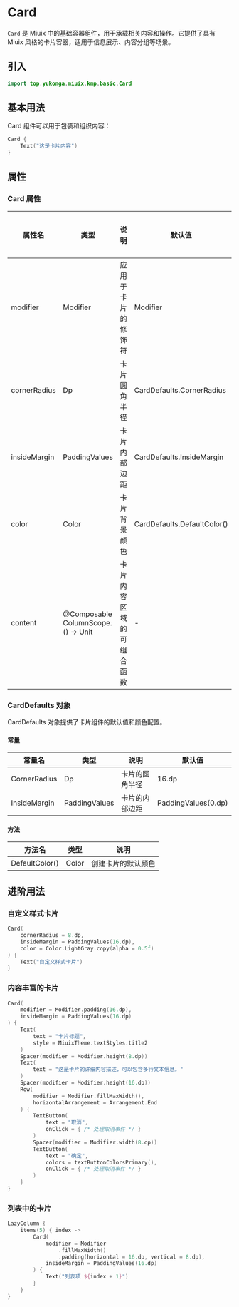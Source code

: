 # Card

`Card` 是 Miuix 中的基础容器组件，用于承载相关内容和操作。它提供了具有 Miuix 风格的卡片容器，适用于信息展示、内容分组等场景。

## 引入

```kotlin
import top.yukonga.miuix.kmp.basic.Card
```

## 基本用法

Card 组件可以用于包装和组织内容：

```kotlin
Card {
    Text("这是卡片内容")
}
```

## 属性

### Card 属性

| 属性名       | 类型                               | 说明                     | 默认值                      | 是否必须 |
| ------------ | ---------------------------------- | ------------------------ | --------------------------- | -------- |
| modifier     | Modifier                           | 应用于卡片的修饰符       | Modifier                    | 否       |
| cornerRadius | Dp                                 | 卡片圆角半径             | CardDefaults.CornerRadius   | 否       |
| insideMargin | PaddingValues                      | 卡片内部边距             | CardDefaults.InsideMargin   | 否       |
| color        | Color                              | 卡片背景颜色             | CardDefaults.DefaultColor() | 否       |
| content      | @Composable ColumnScope.() -> Unit | 卡片内容区域的可组合函数 | -                           | 是       |

### CardDefaults 对象

CardDefaults 对象提供了卡片组件的默认值和颜色配置。

#### 常量

| 常量名       | 类型          | 说明           | 默认值              |
| ------------ | ------------- | -------------- | ------------------- |
| CornerRadius | Dp            | 卡片的圆角半径 | 16.dp               |
| InsideMargin | PaddingValues | 卡片的内部边距 | PaddingValues(0.dp) |

#### 方法

| 方法名         | 类型  | 说明               |
| -------------- | ----- | ------------------ |
| DefaultColor() | Color | 创建卡片的默认颜色 |

## 进阶用法

### 自定义样式卡片

```kotlin
Card(
    cornerRadius = 8.dp,
    insideMargin = PaddingValues(16.dp),
    color = Color.LightGray.copy(alpha = 0.5f)
) {
    Text("自定义样式卡片")
}
```

### 内容丰富的卡片

```kotlin
Card(
    modifier = Modifier.padding(16.dp),
    insideMargin = PaddingValues(16.dp)
) {
    Text(
        text = "卡片标题",
        style = MiuixTheme.textStyles.title2
    )
    Spacer(modifier = Modifier.height(8.dp))
    Text(
        text = "这是卡片的详细内容描述，可以包含多行文本信息。"
    )
    Spacer(modifier = Modifier.height(16.dp))
    Row(
        modifier = Modifier.fillMaxWidth(),
        horizontalArrangement = Arrangement.End
    ) {
        TextButton(
            text = "取消",
            onClick = { /* 处理取消事件 */ }
        )
        Spacer(modifier = Modifier.width(8.dp))
        TextButton(
            text = "确定",
            colors = textButtonColorsPrimary(),
            onClick = { /* 处理取消事件 */ }
        )
    }
}
```

### 列表中的卡片

```kotlin
LazyColumn {
    items(5) { index ->
        Card(
            modifier = Modifier
                .fillMaxWidth()
                .padding(horizontal = 16.dp, vertical = 8.dp),
            insideMargin = PaddingValues(16.dp)
        ) {
            Text("列表项 ${index + 1}")
        }
    }
}
```
